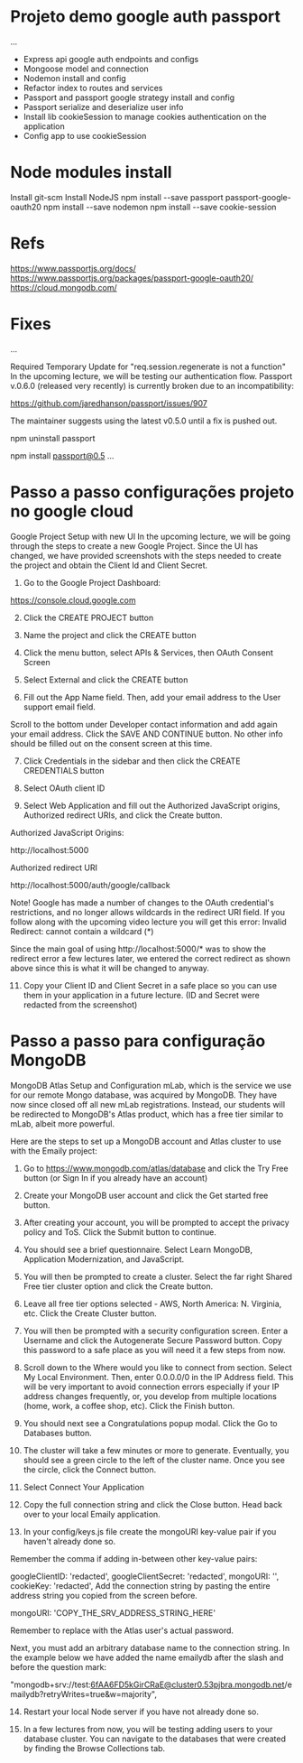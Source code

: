 # Projeto demo google auth passport 

...
* Express api google auth endpoints and configs
* Mongoose model and connection
* Nodemon install and config
* Refactor index to routes and services
* Passport and passport google strategy install and config
* Passport serialize and deserialize user info
* Install lib cookieSession to manage cookies authentication on the application
* Config app to use cookieSession


# Node modules install

Install git-scm
Install NodeJS
npm install --save passport passport-google-oauth20
npm install --save nodemon
npm install --save cookie-session


# Refs

https://www.passportjs.org/docs/
https://www.passportjs.org/packages/passport-google-oauth20/
https://cloud.mongodb.com/


# Fixes

...

  Required Temporary Update for "req.session.regenerate is not a function"
  In the upcoming lecture, we will be testing our authentication flow. Passport v.0.6.0 (released very recently) is currently broken due to an incompatibility:

  https://github.com/jaredhanson/passport/issues/907

  The maintainer suggests using the latest v0.5.0 until a fix is pushed out.

  npm uninstall passport

  npm install passport@0.5
...

# Passo a passo configurações projeto no google cloud

Google Project Setup with new UI
In the upcoming lecture, we will be going through the steps to create a new Google Project. Since the UI has changed, we have provided screenshots with the steps needed to create the project and obtain the Client Id and Client Secret.

1. Go to the Google Project Dashboard:

https://console.cloud.google.com

2. Click the CREATE PROJECT button


3. Name the project and click the CREATE button


4. Click the menu button, select APIs & Services, then OAuth Consent Screen




5. Select External and click the CREATE button




6. Fill out the App Name field. Then, add your email address to the User support email field.




Scroll to the bottom under Developer contact information and add again your email address. Click the SAVE AND CONTINUE button. No other info should be filled out on the consent screen at this time.






7. Click Credentials in the sidebar and then click the CREATE CREDENTIALS button


9. Select OAuth client ID




10. Select Web Application and fill out the Authorized JavaScript origins, Authorized redirect URIs, and click the Create button.

Authorized JavaScript Origins:

http://localhost:5000

Authorized redirect URI

http://localhost:5000/auth/google/callback


Note! Google has made a number of changes to the OAuth credential's restrictions, and no longer allows wildcards in the redirect URI field. If you follow along with the upcoming video lecture you will get this error: Invalid Redirect: cannot contain a wildcard (*)

Since the main goal of using http://localhost:5000/* was to show the redirect error a few lectures later, we entered the correct redirect as shown above since this is what it will be changed to anyway.

11. Copy your Client ID and Client Secret in a safe place so you can use them in your application in a future lecture. (ID and Secret were redacted from the screenshot)



# Passo a passo para configuração MongoDB

MongoDB Atlas Setup and Configuration
mLab, which is the service we use for our remote Mongo database, was acquired by MongoDB. They have now since closed off all new mLab registrations. Instead, our students will be redirected to MongoDB's Atlas product, which has a free tier similar to mLab, albeit more powerful.

Here are the steps to set up a MongoDB account and Atlas cluster to use with the Emaily project:

1.  Go to https://www.mongodb.com/atlas/database and click the Try Free button (or Sign In if you already have an account)




2.  Create your MongoDB user account and click the Get started free button.




3.  After creating your account, you will be prompted to accept the privacy policy and ToS. Click the Submit button to continue.


4. You should see a brief questionnaire. Select Learn MongoDB, Application Modernization, and JavaScript.


5. You will then be prompted to create a cluster. Select the far right Shared Free tier cluster option and click the Create button.


6. Leave all free tier options selected - AWS, North America: N. Virginia, etc. Click the Create Cluster button.


7. You will then be prompted with a security configuration screen. Enter a Username and click the Autogenerate Secure Password button. Copy this password to a safe place as you will need it a few steps from now.


8. Scroll down to the Where would you like to connect from section. Select My Local Environment. Then, enter 0.0.0.0/0 in the IP Address field. This will be very important to avoid connection errors especially if your IP address changes frequently, or, you develop from multiple locations (home, work, a coffee shop, etc). Click the Finish button.


9. You should next see a Congratulations popup modal. Click the Go to Databases button.


10. The cluster will take a few minutes or more to generate. Eventually, you should see a green circle to the left of the cluster name. Once you see the circle, click the Connect button.


11. Select Connect Your Application




12. Copy the full connection string and click the Close button. Head back over to your local Emaily application.


13. In your config/keys.js file create the mongoURI key-value pair if you haven't already done so.

Remember the comma if adding in-between other key-value pairs:

  googleClientID: 'redacted',
  googleClientSecret: 'redacted',
  mongoURI: '',
  cookieKey: 'redacted',
Add the connection string by pasting the entire address string you copied from the screen before.

mongoURI: 'COPY_THE_SRV_ADDRESS_STRING_HERE'

Remember to replace <password> with the Atlas user's actual password.

Next, you must add an arbitrary database name to the connection string. In the example below we have added the name emailydb after the slash and before the question mark:

"mongodb+srv://test:6fAA6FD5kGirCRaE@cluster0.53pjbra.mongodb.net/emailydb?retryWrites=true&w=majority",

14. Restart your local Node server if you have not already done so.

15. In a few lectures from now, you will be testing adding users to your database cluster. You can navigate to the databases that were created by finding the Browse Collections tab.

